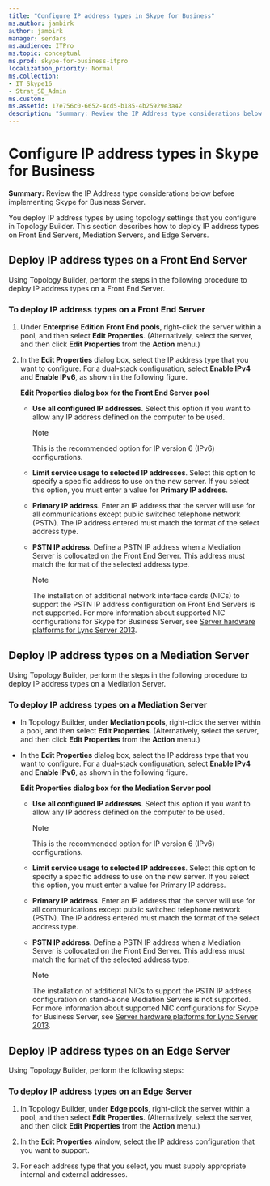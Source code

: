 ```yaml
---
title: "Configure IP address types in Skype for Business"
ms.author: jambirk
author: jambirk
manager: serdars
ms.audience: ITPro
ms.topic: conceptual
ms.prod: skype-for-business-itpro
localization_priority: Normal
ms.collection:
- IT_Skype16
- Strat_SB_Admin
ms.custom:
ms.assetid: 17e756c0-6652-4cd5-b185-4b25929e3a42
description: "Summary: Review the IP Address type considerations below before implementing Skype for Business Server."
---
```


# Configure IP address types in Skype for Business

**Summary:** Review the IP Address type considerations below before implementing Skype for Business Server.

You deploy IP address types by using topology settings that you configure in Topology Builder. This section describes how to deploy IP address types on Front End Servers, Mediation Servers, and Edge Servers.

## Deploy IP address types on a Front End Server

Using Topology Builder, perform the steps in the following procedure to deploy IP address types on a Front End Server.

### To deploy IP address types on a Front End Server

1. Under **Enterprise Edition Front End pools**, right-click the server within a pool, and then select **Edit Properties**. (Alternatively, select the server, and then click **Edit Properties** from the **Action** menu.)

2. In the **Edit Properties** dialog box, select the IP address type that you want to configure. For a dual-stack configuration, select **Enable IPv4** and **Enable IPv6**, as shown in the following figure.

   **Edit Properties dialog box for the Front End Server pool**

   - **Use all configured IP addresses**. Select this option if you want to allow any IP address defined on the computer to be used.

     > [!NOTE]
     > This is the recommended option for IP version 6 (IPv6) configurations.

   - **Limit service usage to selected IP addresses**. Select this option to specify a specific address to use on the new server. If you select this option, you must enter a value for **Primary IP address**.

   - **Primary IP address**. Enter an IP address that the server will use for all communications except public switched telephone network (PSTN). The IP address entered must match the format of the select address type.

   - **PSTN IP address**. Define a PSTN IP address when a Mediation Server is collocated on the Front End Server. This address must match the format of the selected address type.

     > [!NOTE]
     > The installation of additional network interface cards (NICs) to support the PSTN IP address configuration on Front End Servers is not supported. For more information about supported NIC configurations for Skype for Business Server, see [Server hardware platforms for Lync Server 2013](https://technet.microsoft.com/library/c964c1c0-0153-472b-88ad-a38866e0df0c.aspx).

## Deploy IP address types on a Mediation Server

Using Topology Builder, perform the steps in the following procedure to deploy IP address types on a Mediation Server.

### To deploy IP address types on a Mediation Server

- In Topology Builder, under **Mediation pools**, right-click the server within a pool, and then select **Edit Properties**. (Alternatively, select the server, and then click **Edit Properties** from the **Action** menu.)

- In the **Edit Properties** dialog box, select the IP address type that you want to configure. For a dual-stack configuration, select **Enable IPv4** and **Enable IPv6**, as shown in the following figure.

   **Edit Properties dialog box for the Mediation Server pool**

  - **Use all configured IP addresses**. Select this option if you want to allow any IP address defined on the computer to be used.

    > [!NOTE]
    > This is the recommended option for IP version 6 (IPv6) configurations.

  - **Limit service usage to selected IP addresses**. Select this option to specify a specific address to use on the new server. If you select this option, you must enter a value for Primary IP address.

  - **Primary IP address**. Enter an IP address that the server will use for all communications except public switched telephone network (PSTN). The IP address entered must match the format of the select address type.

  - **PSTN IP address**. Define a PSTN IP address when a Mediation Server is collocated on the Front End Server. This address must match the format of the selected address type.

    > [!NOTE]
    > The installation of additional NICs to support the PSTN IP address configuration on stand-alone Mediation Servers is not supported. For more information about supported NIC configurations for Skype for Business Server, see [Server hardware platforms for Lync Server 2013](https://technet.microsoft.com/library/c964c1c0-0153-472b-88ad-a38866e0df0c.aspx).

## Deploy IP address types on an Edge Server

Using Topology Builder, perform the following steps:

### To deploy IP address types on an Edge Server

1. In Topology Builder, under **Edge pools**, right-click the server within a pool, and then select **Edit Properties**. (Alternatively, select the server, and then click **Edit Properties** from the **Action** menu.)

2. In the **Edit Properties** window, select the IP address configuration that you want to support.

3. For each address type that you select, you must supply appropriate internal and external addresses.
